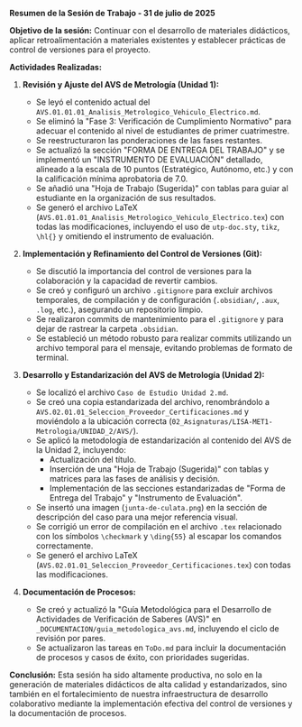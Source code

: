 **Resumen de la Sesión de Trabajo - 31 de julio de 2025**

**Objetivo de la sesión:** Continuar con el desarrollo de materiales didácticos, aplicar retroalimentación a materiales existentes y establecer prácticas de control de versiones para el proyecto.

**Actividades Realizadas:**

1.  **Revisión y Ajuste del AVS de Metrología (Unidad 1):**
    *   Se leyó el contenido actual del `AVS.01.01.01_Analisis_Metrologico_Vehiculo_Electrico.md`.
    *   Se eliminó la "Fase 3: Verificación de Cumplimiento Normativo" para adecuar el contenido al nivel de estudiantes de primer cuatrimestre.
    *   Se reestructuraron las ponderaciones de las fases restantes.
    *   Se actualizó la sección "FORMA DE ENTREGA DEL TRABAJO" y se implementó un "INSTRUMENTO DE EVALUACIÓN" detallado, alineado a la escala de 10 puntos (Estratégico, Autónomo, etc.) y con la calificación mínima aprobatoria de 7.0.
    *   Se añadió una "Hoja de Trabajo (Sugerida)" con tablas para guiar al estudiante en la organización de sus resultados.
    *   Se generó el archivo LaTeX (`AVS.01.01.01_Analisis_Metrologico_Vehiculo_Electrico.tex`) con todas las modificaciones, incluyendo el uso de `utp-doc.sty`, `tikz`, `\hl{}` y omitiendo el instrumento de evaluación.

2.  **Implementación y Refinamiento del Control de Versiones (Git):**
    *   Se discutió la importancia del control de versiones para la colaboración y la capacidad de revertir cambios.
    *   Se creó y configuró un archivo `.gitignore` para excluir archivos temporales, de compilación y de configuración (`.obsidian/`, `.aux`, `.log`, etc.), asegurando un repositorio limpio.
    *   Se realizaron commits de mantenimiento para el `.gitignore` y para dejar de rastrear la carpeta `.obsidian`.
    *   Se estableció un método robusto para realizar commits utilizando un archivo temporal para el mensaje, evitando problemas de formato de terminal.

3.  **Desarrollo y Estandarización del AVS de Metrología (Unidad 2):**
    *   Se localizó el archivo `Caso de Estudio Unidad 2.md`.
    *   Se creó una copia estandarizada del archivo, renombrándolo a `AVS.02.01.01_Seleccion_Proveedor_Certificaciones.md` y moviéndolo a la ubicación correcta (`02_Asignaturas/LISA-MET1-Metrologia/UNIDAD_2/AVS/`).
    *   Se aplicó la metodología de estandarización al contenido del AVS de la Unidad 2, incluyendo:
        *   Actualización del título.
        *   Inserción de una "Hoja de Trabajo (Sugerida)" con tablas y matrices para las fases de análisis y decisión.
        *   Implementación de las secciones estandarizadas de "Forma de Entrega del Trabajo" y "Instrumento de Evaluación".
    *   Se insertó una imagen (`junta-de-culata.png`) en la sección de descripción del caso para una mejor referencia visual.
    *   Se corrigió un error de compilación en el archivo `.tex` relacionado con los símbolos `\checkmark` y `\ding{55}` al escapar los comandos correctamente.
    *   Se generó el archivo LaTeX (`AVS.02.01.01_Seleccion_Proveedor_Certificaciones.tex`) con todas las modificaciones.

4.  **Documentación de Procesos:**
    *   Se creó y actualizó la "Guía Metodológica para el Desarrollo de Actividades de Verificación de Saberes (AVS)" en `_DOCUMENTACION/guia_metodologica_avs.md`, incluyendo el ciclo de revisión por pares.
    *   Se actualizaron las tareas en `ToDo.md` para incluir la documentación de procesos y casos de éxito, con prioridades sugeridas.

**Conclusión:** Esta sesión ha sido altamente productiva, no solo en la generación de materiales didácticos de alta calidad y estandarizados, sino también en el fortalecimiento de nuestra infraestructura de desarrollo colaborativo mediante la implementación efectiva del control de versiones y la documentación de procesos.
